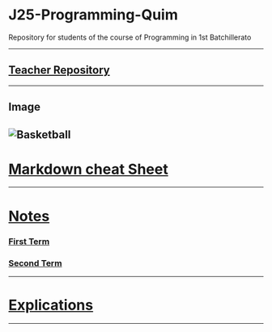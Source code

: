 # J25-Programming-Quim
Repository for students of the course of Programming in 1st Batchillerato

---
## [Teacher Repository](https://github.com/d-prieto/J25-Programming)
---
## Image
![Basketball](https://basketworld.com/blog/wp-content/uploads/2019/07/Mejores-balones-de-baloncesto-seg%C3%BAn-el-tipo-de-pista.jpg)
---
# [Markdown cheat Sheet](https://www.markdownguide.org/cheat-sheet)
---
# [Notes](https://github.com/QuimMontane/J25-programmig-Quim/tree/main/Notes)
### [First Term](https://github.com/QuimMontane/J25-programmig-Quim/blob/main/Notes/First_Term_Notes.md)
### [Second Term](https://github.com/QuimMontane/J25-programmig-Quim/blob/main/Notes/Second_Term_Notes.md)
---
# [Explications](https://github.com/QuimMontane/J25-programmig-Quim/blob/main/Arduino/Arduino.md)
---

